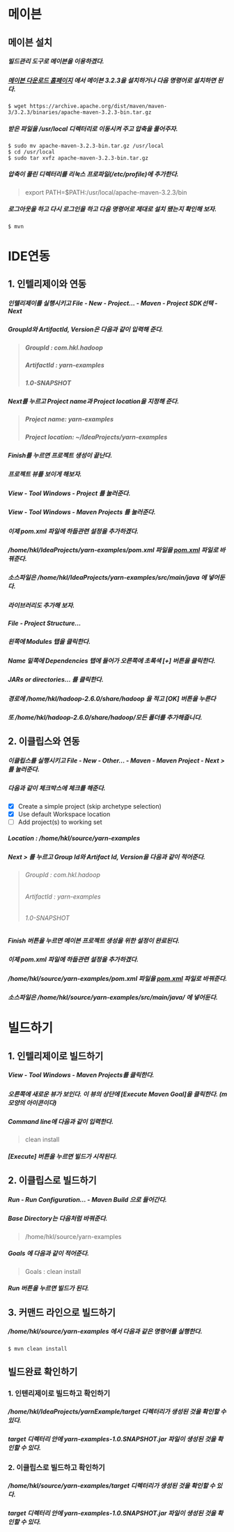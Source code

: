 # 메이븐
## 메이븐 설치
##### 빌드관리 도구로 메이븐을 이용하겠다.
##### [메이븐 다운로드 홈페이지](http://maven.apache.org/download.cgi) 에서 메이븐 3.2.3을 설치하거나 다음 명령어로 설치하면 된다.

```
$ wget https://archive.apache.org/dist/maven/maven-3/3.2.3/binaries/apache-maven-3.2.3-bin.tar.gz
```

##### 받은 파일을 /usr/local 디렉터리로 이동시켜 주고 압축을 풀어주자.

```
$ sudo mv apache-maven-3.2.3-bin.tar.gz /usr/local
$ cd /usr/local
$ sudo tar xvfz apache-maven-3.2.3-bin.tar.gz
```

##### 압축이 풀린 디렉터리를 리눅스 프로파일(/etc/profile)에 추가한다.

> export PATH=$PATH:/usr/local/apache-maven-3.2.3/bin

##### 로그아웃을 하고 다시 로그인을 하고 다음 명령어로 제대로 설치 됐는지 확인해 보자.

```
$ mvn
```
# IDE연동
## 1. 인텔리제이와 연동
##### 인텔리제이를 실행시키고 File - New - Project... - Maven - Project SDK선택 - Next
##### GroupId와 ArtifactId, Version은 다음과 같이 입력해 준다.

> ##### GroupId : com.hkl.hadoop
> ##### ArtifactId : yarn-examples
> ##### 1.0-SNAPSHOT

##### Next를 누르고 Project name과 Project location을 지정해 준다.

> ##### Project name: yarn-examples
> ##### Project location: ~/IdeaProjects/yarn-examples

##### Finish를 누르면 프로젝트 생성이 끝난다.
##### 프로젝트 뷰를 보이게 해보자.
##### View - Tool Windows - Project 를 눌러준다.
##### View - Tool Windows - Maven Projects 를 눌러준다.
##### 이제 pom.xml 파일에 하둡관련 설정을 추가하겠다.
##### /home/hkl/IdeaProjects/yarn-examples/pom.xml 파일을 [pom.xml](https://github.com/googolhkl/TIL/blob/master/hadoop2/yarn/pom.xml) 파일로 바꿔준다.
##### 소스파일은 /home/hkl/IdeaProjects/yarn-examples/src/main/java 에 넣어둔다.
##### 라이브러리도 추가해 보자.
##### File - Project Structure...
##### 왼쪽에 Modules 탭을 클릭한다.
##### Name 밑쪽에 Dependencies 탭에 들어가 오른쪽에 초록색 [+] 버튼을 클릭한다.
##### JARs or directories... 를 클릭한다.
##### 경로에 /home/hkl/hadoop-2.6.0/share/hadoop 을 적고 [OK] 버튼을 누른다
##### 또 /home/hkl/hadoop-2.6.0/share/hadoop/모든 폴더를 추가해줍니다.


## 2. 이클립스와 연동
##### 이클립스를 실행시키고 File - New - Other... - Maven - Maven Project - Next > 를 눌러준다.
##### 다음과 같이 체크박스에 체크를 해준다.

- [x] Create a simple project (skip archetype selection)
- [x] Use default Workspace location
- [ ] Add project(s) to working set

##### Location : /home/hkl/source/yarn-examples
##### Next > 를 누르고 Group Id와 Artifact Id, Version을 다음과 같이 적어준다.

> ###### GroupId : com.hkl.hadoop
> ###### ArtifactId : yarn-examples
> ###### 1.0-SNAPSHOT

##### Finish 버튼을 누르면 메이븐 프로젝트 생성을 위한 설정이 완료된다.
##### 이제 pom.xml 파일에 하둡관련 설정을 추가하겠다.
##### /home/hkl/source/yarn-examples/pom.xml 파일을 [pom.xml](https://github.com/googolhkl/TIL/blob/master/hadoop2/yarn/pom.xml) 파일로 바꿔준다.
##### 소스파일은 /home/hkl/source/yarn-examples/src/main/java/ 에 넣어둔다.

# 빌드하기
## 1. 인텔리제이로 빌드하기
##### View - Tool Windows - Maven Projects를 클릭한다.
##### 오른쪽에 새로운 뷰가 보인다. 이 뷰의 상단에 [Execute Maven Goal]을 클릭한다. (m모양의 아이콘이다)
##### Command line에 다음과 같이 입력한다.

> clean install

##### [Execute] 버튼을 누르면 빌드가 시작된다.



## 2. 이클립스로 빌드하기
##### Run - Run Configuration... - Maven Build 으로 들어간다.
##### Base Directory는 다음처럼 바꿔준다.

> /home/hkl/source/yarn-examples

##### Goals 에 다음과 같이 적어준다.
> Goals : clean install 

##### Run 버튼을 누르면 빌드가 된다.


## 3. 커맨드 라인으로 빌드하기
##### /home/hkl/source/yarn-examples 에서 다음과 같은 명령어를 실행한다.

```
$ mvn clean install
```

## 빌드완료 확인하기
### 1. 인텐리제이로 빌드하고 확인하기
##### /home/hkl/IdeaProjects/yarnExample/target 디렉터리가 생성된 것을 확인할 수 있다.
##### target 디렉터리 안에 yarn-examples-1.0.SNAPSHOT.jar 파일이 생성된 것을 확인할 수 있다.

### 2. 이클립스로 빌드하고 확인하기
##### /home/hkl/source/yarn-examples/target 디렉터리가 생성된 것을 확인할 수 있다.
##### target 디렉터리 안에 yarn-examples-1.0.SNAPSHOT.jar 파일이 생성된 것을 확인할 수 있다.


